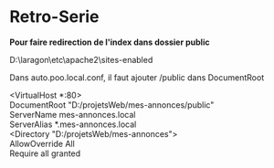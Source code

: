 ﻿# Retro-Serie

**Pour faire redirection de l'index dans dossier public** 

D:\laragon\etc\apache2\sites-enabled

Dans auto.poo.local.conf, il faut ajouter /public dans DocumentRoot

<VirtualHost *:80>  
    DocumentRoot "D:/projetsWeb/mes-annonces/public"  
    ServerName mes-annonces.local  
    ServerAlias *.mes-annonces.local  
    <Directory "D:/projetsWeb/mes-annonces">  
        AllowOverride All  
        Require all granted  
    </Directory>  
</VirtualHost>  
